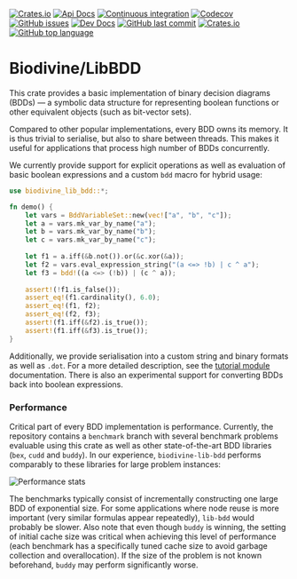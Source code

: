 [![Crates.io](https://img.shields.io/crates/v/biodivine-lib-bdd?style=flat-square)](https://crates.io/crates/biodivine-lib-bdd)
[![Api Docs](https://img.shields.io/badge/docs-api-yellowgreen?style=flat-square)](https://docs.rs/biodivine-lib-bdd/)
[![Continuous integration](https://img.shields.io/github/workflow/status/sybila/biodivine-lib-bdd/build?style=flat-square)](https://github.com/sybila/biodivine-lib-bdd/actions?query=workflow%3Abuild)
[![Codecov](https://img.shields.io/codecov/c/github/sybila/biodivine-lib-bdd?style=flat-square)](https://codecov.io/gh/sybila/biodivine-lib-bdd)
[![GitHub issues](https://img.shields.io/github/issues/sybila/biodivine-lib-bdd?style=flat-square)](https://github.com/sybila/biodivine-lib-bdd/issues)
[![Dev Docs](https://img.shields.io/badge/docs-dev-orange?style=flat-square)](https://biodivine.fi.muni.cz/docs/biodivine-lib-bdd/v0.2.0/)
[![GitHub last commit](https://img.shields.io/github/last-commit/sybila/biodivine-lib-bdd?style=flat-square)](https://github.com/sybila/biodivine-lib-bdd/commits/master)
[![Crates.io](https://img.shields.io/crates/l/biodivine-lib-bdd?style=flat-square)](https://github.com/sybila/biodivine-lib-bdd/blob/master/LICENSE)
[![GitHub top language](https://img.shields.io/github/languages/top/sybila/biodivine-lib-bdd?style=flat-square)](https://github.com/sybila/biodivine-lib-bdd)

# Biodivine/LibBDD

This crate provides a basic implementation of binary decision diagrams (BDDs) — a symbolic data
structure for representing boolean functions or other equivalent objects (such as bit-vector
sets).

Compared to other popular implementations, every BDD owns its memory. It is thus trivial to
serialise, but also to share between threads. This makes it useful for applications that
process high number of BDDs concurrently.

We currently provide support for explicit operations as well as evaluation of basic boolean
expressions and a custom `bdd` macro for hybrid usage:

```rust
use biodivine_lib_bdd::*;

fn demo() {
    let vars = BddVariableSet::new(vec!["a", "b", "c"]);
    let a = vars.mk_var_by_name("a");
    let b = vars.mk_var_by_name("b");
    let c = vars.mk_var_by_name("c");
    
    let f1 = a.iff(&b.not()).or(&c.xor(&a));
    let f2 = vars.eval_expression_string("(a <=> !b) | c ^ a");
    let f3 = bdd!((a <=> (!b)) | (c ^ a));
    
    assert!(!f1.is_false());
    assert_eq!(f1.cardinality(), 6.0);
    assert_eq!(f1, f2);
    assert_eq!(f2, f3);
    assert!(f1.iff(&f2).is_true());
    assert!(f1.iff(&f3).is_true());
}
```

Additionally, we provide serialisation into a custom string and binary formats as well as `.dot`.
For a more detailed description, see the [tutorial module](https://docs.rs/biodivine-lib-bdd/0.1.0/biodivine_lib_bdd/tutorial/index.html) documentation.
There is also an experimental support for converting BDDs back into boolean expressions.

### Performance

Critical part of every BDD implementation is performance. Currently, the repository contains a 
`benchmark` branch with several benchmark problems evaluable using this crate as well as other 
state-of-the-art BDD libraries (`bex`, `cudd` and `buddy`). In our experience, 
`biodivine-lib-bdd` performs comparably to these libraries for large problem instances:

![Performance stats](https://docs.google.com/spreadsheets/d/e/2PACX-1vThU2ahv1f3PcLVheM09iFUYUemCa9uzd8-r9erc610n7YP-soTfclYnpooyXVPCDGEhLvTzW0c11wG/pubchart?oid=933758842&format=image)

The benchmarks typically consist of incrementally constructing one large BDD of exponential size.
For some applications where node reuse is more important (very similar formulas appear
repeatedly), `lib-bdd` would probably be slower. Also note that even though `buddy` is winning,
the setting of initial cache size was critical when achieving this level of performance
(each benchmark has a specifically tuned cache size to avoid garbage collection and overallocation). 
If the size of the problem is not known beforehand, `buddy` may perform significantly worse.
